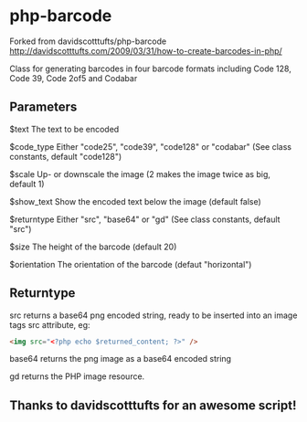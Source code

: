 php-barcode
===========

Forked from davidscotttufts/php-barcode
http://davidscotttufts.com/2009/03/31/how-to-create-barcodes-in-php/

Class for generating barcodes in four barcode formats including Code 128, Code 39, Code 2of5 and Codabar

Parameters
-----------

$text			The text to be encoded

$code_type		Either "code25", "code39", "code128" or "codabar" (See class constants, default "code128")

$scale			Up- or downscale the image (2 makes the image twice as big, default 1)

$show_text		Show the encoded text below the image (default false)

$returntype		Either "src", "base64" or "gd" (See class constants, default "src")

$size			The height of the barcode (default 20)

$orientation	The orientation of the barcode (defaut "horizontal")


Returntype
-----------
src returns a base64 png encoded string, ready to be inserted into an image tags src attribute, eg:

```html
<img src="<?php echo $returned_content; ?>" />
```


base64 returns the png image as a base64 encoded string


gd returns the PHP image resource.



Thanks to davidscotttufts for an awesome script!
-----------------------------------------------